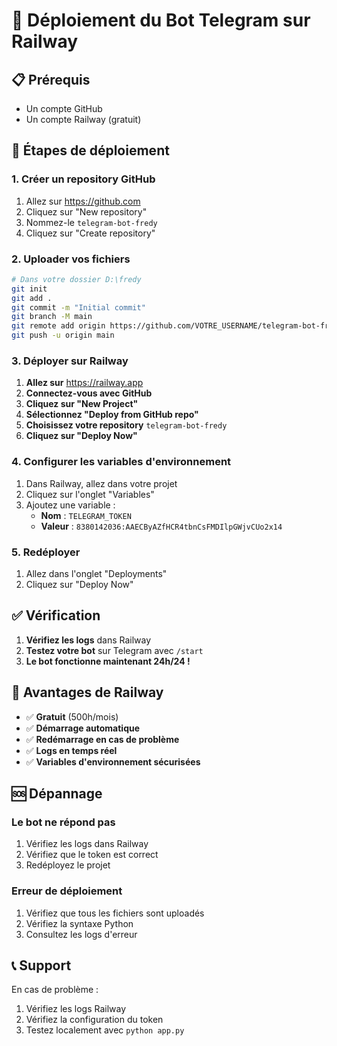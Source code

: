 # 🚀 Déploiement du Bot Telegram sur Railway

## 📋 Prérequis
- Un compte GitHub
- Un compte Railway (gratuit)

## 🎯 Étapes de déploiement

### 1. **Créer un repository GitHub**

1. Allez sur https://github.com
2. Cliquez sur "New repository"
3. Nommez-le `telegram-bot-fredy`
4. Cliquez sur "Create repository"

### 2. **Uploader vos fichiers**

```bash
# Dans votre dossier D:\fredy
git init
git add .
git commit -m "Initial commit"
git branch -M main
git remote add origin https://github.com/VOTRE_USERNAME/telegram-bot-fredy.git
git push -u origin main
```

### 3. **Déployer sur Railway**

1. **Allez sur** https://railway.app
2. **Connectez-vous avec GitHub**
3. **Cliquez sur "New Project"**
4. **Sélectionnez "Deploy from GitHub repo"**
5. **Choisissez votre repository** `telegram-bot-fredy`
6. **Cliquez sur "Deploy Now"**

### 4. **Configurer les variables d'environnement**

1. Dans Railway, allez dans votre projet
2. Cliquez sur l'onglet "Variables"
3. Ajoutez une variable :
   - **Nom** : `TELEGRAM_TOKEN`
   - **Valeur** : `8380142036:AAECByAZfHCR4tbnCsFMDIlpGWjvCUo2x14`

### 5. **Redéployer**

1. Allez dans l'onglet "Deployments"
2. Cliquez sur "Deploy Now"

## ✅ Vérification

1. **Vérifiez les logs** dans Railway
2. **Testez votre bot** sur Telegram avec `/start`
3. **Le bot fonctionne maintenant 24h/24 !**

## 🔧 Avantages de Railway

- ✅ **Gratuit** (500h/mois)
- ✅ **Démarrage automatique**
- ✅ **Redémarrage en cas de problème**
- ✅ **Logs en temps réel**
- ✅ **Variables d'environnement sécurisées**

## 🆘 Dépannage

### Le bot ne répond pas
1. Vérifiez les logs dans Railway
2. Vérifiez que le token est correct
3. Redéployez le projet

### Erreur de déploiement
1. Vérifiez que tous les fichiers sont uploadés
2. Vérifiez la syntaxe Python
3. Consultez les logs d'erreur

## 📞 Support

En cas de problème :
1. Vérifiez les logs Railway
2. Vérifiez la configuration du token
3. Testez localement avec `python app.py` 